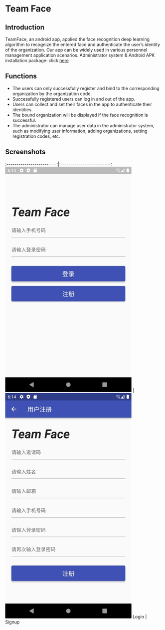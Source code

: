 # Team Face

## Introduction
TeamFace, an android app, applied the face recognition deep learning algorithm to recognize the entered face and authenticate the user’s identity of the organization. Our app can be widely used in various personnel management application scenarios.
Administrator system & Android APK installation package: click [here](http://39.103.167.15:2022)

## Functions
* The users can only successfully register and bind to the corresponding organization by the organization code.
* Successfully registered users can log in and out of the app.
* Users can collect and set their faces in the app to authenticate their identities.
* The bound organization will be displayed if the face recognition is successful.
* The administrator can manage user data in the administrator system, such as modifying user information, adding organizations, setting registration codes, etc.

## Screenshots
:-------------------------:|:-------------------------:
![](https://github.com/PeimingCHEN/Team-Face/raw/master/demo/login.jpg)  |  ![](https://github.com/PeimingCHEN/Team-Face/raw/master/demo/signup.jpg)
Login             |  Signup
